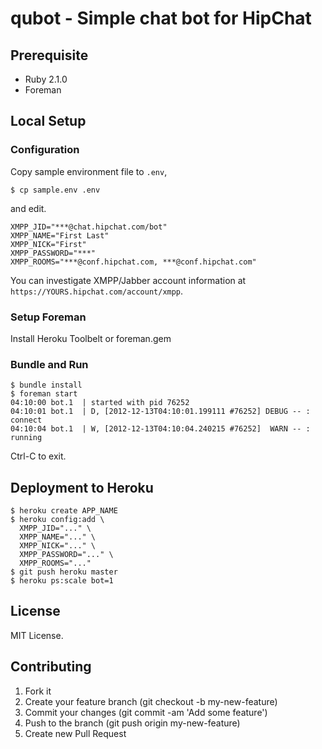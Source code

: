 # qubot - Simple chat bot for HipChat

## Prerequisite

* Ruby 2.1.0
* Foreman

## Local Setup

### Configuration

Copy sample environment file to `.env`,

```
$ cp sample.env .env
```

and edit.

```
XMPP_JID="***@chat.hipchat.com/bot"
XMPP_NAME="First Last"
XMPP_NICK="First"
XMPP_PASSWORD="***"
XMPP_ROOMS="***@conf.hipchat.com, ***@conf.hipchat.com"
```

You can investigate XMPP/Jabber account information at `https://YOURS.hipchat.com/account/xmpp`.

### Setup Foreman

Install Heroku Toolbelt or foreman.gem

### Bundle and Run

```
$ bundle install
$ foreman start
04:10:00 bot.1  | started with pid 76252
04:10:01 bot.1  | D, [2012-12-13T04:10:01.199111 #76252] DEBUG -- : connect
04:10:04 bot.1  | W, [2012-12-13T04:10:04.240215 #76252]  WARN -- : running
```

Ctrl-C to exit.

## Deployment to Heroku

```
$ heroku create APP_NAME
$ heroku config:add \
  XMPP_JID="..." \
  XMPP_NAME="..." \
  XMPP_NICK="..." \
  XMPP_PASSWORD="..." \
  XMPP_ROOMS="..."
$ git push heroku master
$ heroku ps:scale bot=1
```

## License

MIT License.

## Contributing

1. Fork it
2. Create your feature branch (git checkout -b my-new-feature)
3. Commit your changes (git commit -am 'Add some feature')
4. Push to the branch (git push origin my-new-feature)
5. Create new Pull Request
